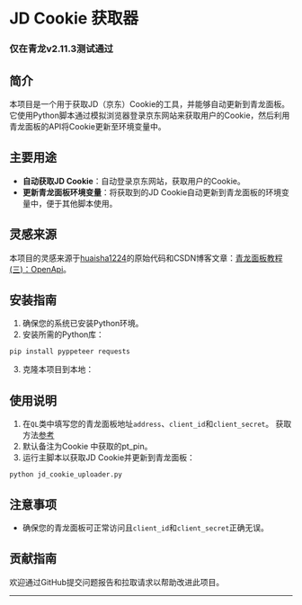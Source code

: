 # JD Cookie 获取器
### 仅在青龙v2.11.3测试通过
## 简介
本项目是一个用于获取JD（京东）Cookie的工具，并能够自动更新到青龙面板。它使用Python脚本通过模拟浏览器登录京东网站来获取用户的Cookie，然后利用青龙面板的API将Cookie更新至环境变量中。

## 主要用途
- **自动获取JD Cookie**：自动登录京东网站，获取用户的Cookie。
- **更新青龙面板环境变量**：将获取到的JD Cookie自动更新到青龙面板的环境变量中，便于其他脚本使用。

## 灵感来源
本项目的灵感来源于[huaisha1224](https://github.com/huaisha1224)的原始代码和CSDN博客文章：[青龙面板教程(三)：OpenApi](https://blog.csdn.net/wsfsp_4/article/details/128316982)。

## 安装指南
1. 确保您的系统已安装Python环境。
2. 安装所需的Python库：

`pip install pyppeteer requests`

3. 克隆本项目到本地：

## 使用说明
1. 在`QL`类中填写您的青龙面板地址`address`、`client_id`和`client_secret`。 获取方法[参考](https://blog.csdn.net/wsfsp_4/article/details/128316982)
2. 默认备注为Cookie 中获取的pt_pin。
2. 运行主脚本以获取JD Cookie并更新到青龙面板：

`python jd_cookie_uploader.py`

## 注意事项
- 确保您的青龙面板可正常访问且`client_id`和`client_secret`正确无误。

## 贡献指南
欢迎通过GitHub提交问题报告和拉取请求以帮助改进此项目。

---
